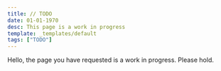 ```yaml
---
title: // TODO
date: 01-01-1970
desc: This page is a work in progress
template: _templates/default
tags: ["TODO"]
---
```


Hello, the page you have requested is a work in progress. Please hold.
